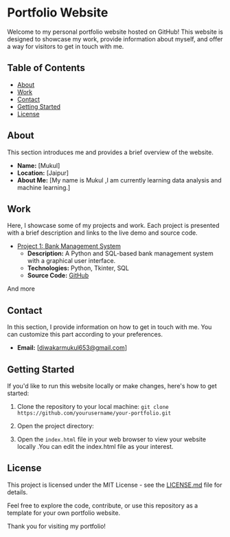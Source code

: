 # Portfolio Website

Welcome to my personal portfolio website hosted on GitHub! This website is designed to showcase my work, provide information about myself, and offer a way for visitors to get in touch with me.

## Table of Contents
- [About](#about)
- [Work](#work)
- [Contact](#contact)
- [Getting Started](#getting-started)
- [License](#license)

## About

This section introduces me and provides a brief overview of the website.

- **Name:** [Mukul]
- **Location:** [Jaipur]
- **About Me:** [My name is Mukul ,I am currently learning data analysis and machine learning.]

## Work

Here, I showcase some of my projects and work. Each project is presented with a brief description and links to the live demo and source code.

- [Project 1: Bank Management System](#)
  - **Description:** A Python and SQL-based bank management system with a graphical user interface.
  - **Technologies:** Python, Tkinter, SQL
  - **Source Code:** [GitHub](https://github.com/mukuldiwakar/BMS-)

And more

## Contact

In this section, I provide information on how to get in touch with me. You can customize this part according to your preferences.

- **Email:** [diwakarmukul653@gmail.com]

## Getting Started

If you'd like to run this website locally or make changes, here's how to get started:

1. Clone the repository to your local machine:
``git clone https://github.com/yourusername/your-portfolio.git``

2. Open the project directory:

3. Open the `index.html` file in your web browser to view your website locally .You can edit the index.html file as your interest.

## License

This project is licensed under the MIT License - see the [LICENSE.md](LICENSE.md) file for details.

Feel free to explore the code, contribute, or use this repository as a template for your own portfolio website.

Thank you for visiting my portfolio!

